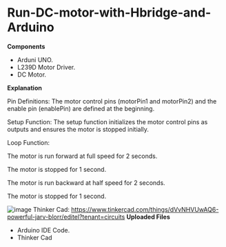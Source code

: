 # Run-DC-motor-with-Hbridge-and-Arduino

**Components**
- Arduni UNO.
- L239D Motor Driver.
- DC Motor.
  
**Explanation**

Pin Definitions: The motor control pins (motorPin1 and motorPin2) and the enable pin (enablePin) are defined at the beginning.

Setup Function: The setup function initializes the motor control pins as outputs and ensures the motor is stopped initially.

Loop Function:

The motor is run forward at full speed for 2 seconds.

The motor is stopped for 1 second.

The motor is run backward at half speed for 2 seconds.

The motor is stopped for 1 second.

![image](https://github.com/user-attachments/assets/f9f84c2c-ca07-4b02-a726-0b7a365a01d9)
Thinker Cad: https://www.tinkercad.com/things/dVvNHVUwAQ6-powerful-jarv-blorr/editel?tenant=circuits
**Uploaded Files**
- Arduino IDE Code.
- Thinker Cad 
